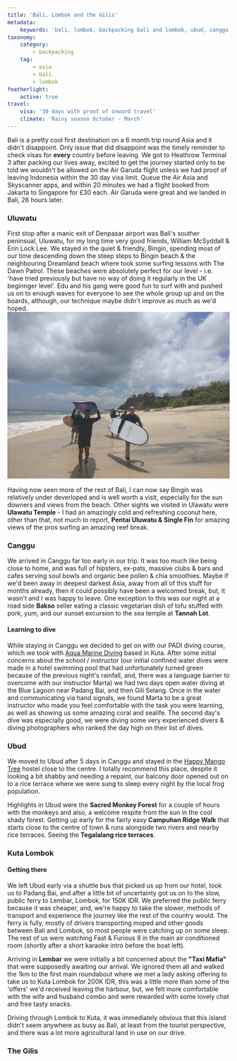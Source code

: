 ```yaml
---
title: 'Bali, Lombok and the Gilis'
metadata:
    keywords: 'bali, lombok, backpacking bali and lombok, ubud, canggu, uluwatu'
taxonomy:
    category:
        - backpacking
    tag:
        - asia
        - bali
        - lombok
featherlight:
    active: true
travel:
    visa: '30 days with proof of onward travel'
    climate: 'Rainy season October - March'
---
```


Bali is a pretty cool first destination on a 6 month trip round Asia and it didn't disappoint.  Only issue that did disappoint was the timely reminder to check visas for **every** country before leaving.  We got to Heathrow Terminal 3 after packing our lives away, excited to get the journey started only to be told we wouldn't be allowed on the Air Garuda flight unless we had proof of leaving Indonesia within the 30 day visa limit.  Queue the Air Asia and Skyscanner apps, and within 20 minutes we had a flight booked from Jakarta to Singapore for £30 each.  Air Garuda were great and we landed in Bali, 26 hours later.

### Uluwatu
First stop after a manic exit of Denpasar airport was Bali's souther peninsual, Uluwatu, for my long time very good friends, William McSyddall & Erin Lock Lee.  We stayed in the quiet & friendly, Bingin, spending most of our time descending down the steep steps to Bingin beach & the neighbouring Dreamland beach where took some surfing lessons with The Dawn Patrol.  These beaches were absolutely perfect for our level - i.e. 'have tried previously but have no way of doing it regularly in the UK beginnger level'.  Edu and his gang were good fun to surf with and pushed us on to enough waves for everyone to see the whole group up and on the boards, although, our technique maybe didn't improve as much as we'd hoped. ![](2017-10-01%2012.17.36.jpg "Surfing on Dreamland beach")

Having now seen more of the rest of Bali, I can now say Bingin was relatively under deverloped and is well worth a visit, especially for the sun downers and views from the beach.  Other sights we visited in Ulawatu were **Ulawatu Temple** - I had an amazingly cold and refreshing coconut here, other than that, not much to report, **Pentai Uluwatu & Single Fin** for amazing views of the pros surfing an amazing reef break.  

### Canggu
We arrived in Canggu far too early in our trip.  It was too much like being close to home, and was full of hipsters, ex-pats, massive clubs & bars and cafes serving soul bowls and organic bee pollen & chia smoothies.  Maybe if we'd been away in deepest darkest Asia, away from all of this stuff for months already, then it could possibly have been a welcomed break, but, it wasn't and I was happy to leave.  One exception to this was our night at a road side **Bakso** seller eating a classic vegetarian dish of tofu stuffed with pork, yum, and our sunset excursion to the sea temple at **Tannah Lot**.

#### Learning to dive
While staying in Canggu we decided to get on with our PADI diving course, which we took with [Aqua Marine Diving](http://www.aquamarinediving.com/) based in Kuta.  After some initial concerns about the school / instructor (our initial confined water dives were made in a hotel swimming pool that had unfortunately turned green because of the previous night's rainfall, and, there was a language barrier to overcome with our instructor Marta) we had two days open water diving at the Blue Lagoon near Padang Bai, and then Gili Selang.  Once in the water and communicating via hand signals, we found Marta to be a great instructor who made you feel comfortable with the task you were learning, as well as showing us some amazing coral and sealife.  The second day's dive was especially good, we were diving some very experienced divers & diving photographers who ranked the day high on their list of dives.

### Ubud
We moved to Ubud after 5 days in Canggu and stayed in the [Happy Mango Tree](https://www.booking.com/hotel/id/the-happy-mango-tree.en-gb.html?aid=357011;label=gog235jc-hotel-XX-id-theNhappyNmangoNtree-unspec-id-com-L%3Aen-O%3AosSx-B%3Achrome-N%3AXX-S%3Abo-U%3AXX-H%3As;sid=5e41522cc59ca563c26a272dcded65d9;dist=0&sb_price_type=total&type=total&) hostel close to the centre.  I totally recommend this place, despite it looking a bit shabby and needing a repaint, our balcony door opened out on to a rice terrace where we were sung to sleep every night by the local frog population.

Highlights in Ubud were the **Sacred Monkey Forest** for a couple of hours with the monkeys and also, a welcome respite from the sun in the cool shady forest.  Getting up early for the fairly easy **Campuhan Ridge Walk** that starts close to the centre of town & runs alongside two rivers and nearby rice terraces.  Seeing the **Tegalalang rice terraces**.

### Kuta Lombok

#### Getting there

We left Ubud early via a shuttle bus that picked us up from our hotel, took us to Padang Bai, and after a little bit of uncertainty got us on to the slow, public ferry to Lembar, Lombok, for 150K IDR.  We preferred the public ferry because it was cheaper, and, we're happy to take the slower, methods of transport and experience the journey like the rest of the country would.  The ferry is fully, mostly of drivers transporting moped and other goods between Bali and Lombok, so most people were catching up on some sleep.  The rest of us were watching Fast & Furious 8 in the main air conditioned room (shortly after a short karaoke intro before the boat left).

Arriving in **Lembar** we were initially a bit concerned about the **"Taxi Mafia"** that were supposedly awaiting our arrival.  We ignored them all and walked the 1km to the first main roundabout where we met a lady asking offering to take us to Kuta Lombok for 200K IDR, this was a little more than some of the 'offers' we'd received leaving the harbour, but, we felt more comfortable with the wife and husband combo and were rewarded with some lovely chat and free tasty snacks.

Driving through Lombok to Kuta, it was immediately obvious that this island didn't seem anywhere as busy as Bali, at least from the tourist perspective, and there was a lot more agricultural land in use on our drive.  


### The Gilis
